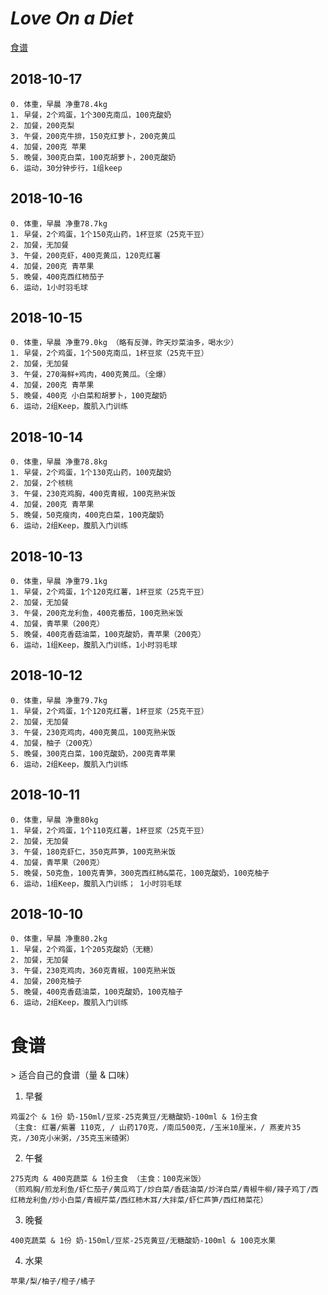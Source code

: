 
# *Love On a Diet*

[食谱](#1)

## 2018-10-17

```
0. 体重，早晨 净重78.4kg
1. 早餐，2个鸡蛋，1个300克南瓜，100克酸奶
2. 加餐，200克梨
3. 午餐，200克牛排，150克红萝卜，200克黄瓜
4. 加餐，200克 苹果
5. 晚餐，300克白菜，100克胡萝卜，200克酸奶
6. 运动，30分钟步行，1组keep
```

## 2018-10-16

```
0. 体重，早晨 净重78.7kg
1. 早餐，2个鸡蛋，1个150克山药，1杯豆浆（25克干豆）
2. 加餐，无加餐
3. 午餐，200克虾，400克黄瓜，120克红薯
4. 加餐，200克 青苹果
5. 晚餐，400克西红柿茄子
6. 运动，1小时羽毛球
```

## 2018-10-15

```
0. 体重，早晨 净重79.0kg （略有反弹，昨天炒菜油多，喝水少）
1. 早餐，2个鸡蛋，1个500克南瓜，1杯豆浆（25克干豆）
2. 加餐，无加餐
3. 午餐，270海鲜+鸡肉，400克黄瓜。（全爆）
4. 加餐，200克 青苹果
5. 晚餐，400克 小白菜和胡萝卜，100克酸奶
6. 运动，2组Keep，腹肌入门训练
```

## 2018-10-14

```
0. 体重，早晨 净重78.8kg
1. 早餐，2个鸡蛋，1个130克山药，100克酸奶
2. 加餐，2个核桃
3. 午餐，230克鸡胸，400克青椒，100克熟米饭
4. 加餐，200克 青苹果
5. 晚餐，50克瘦肉，400克白菜，100克酸奶
6. 运动，2组Keep，腹肌入门训练
```

## 2018-10-13

```
0. 体重，早晨 净重79.1kg
1. 早餐，2个鸡蛋，1个120克红薯，1杯豆浆（25克干豆）
2. 加餐，无加餐
3. 午餐，200克龙利鱼，400克番茄，100克熟米饭
4. 加餐，青苹果（200克）
5. 晚餐，400克香菇油菜，100克酸奶，青苹果（200克）
6. 运动，1组Keep，腹肌入门训练，1小时羽毛球
```

## 2018-10-12

```
0. 体重，早晨 净重79.7kg
1. 早餐，2个鸡蛋，1个120克红薯，1杯豆浆（25克干豆）
2. 加餐，无加餐
3. 午餐，230克鸡肉，400克黄瓜，100克熟米饭
4. 加餐，柚子（200克）
5. 晚餐，300克白菜，100克酸奶，200克青苹果
6. 运动，2组Keep，腹肌入门训练
```

## 2018-10-11

```
0. 体重，早晨 净重80kg
1. 早餐，2个鸡蛋，1个110克红薯，1杯豆浆（25克干豆）
2. 加餐，无加餐
3. 午餐，180克虾仁，350克芦笋，100克熟米饭
4. 加餐，青苹果（200克）
5. 晚餐，50克鱼，100克青笋，300克西红柿&菜花，100克酸奶，100克柚子
6. 运动，1组Keep，腹肌入门训练； 1小时羽毛球
```

## 2018-10-10

```
0. 体重，早晨 净重80.2kg
1. 早餐，2个鸡蛋，1个205克酸奶（无糖）
2. 加餐，无加餐
3. 午餐，230克鸡肉，360克青椒，100克熟米饭
4. 加餐，200克柚子
5. 晚餐，400克香菇油菜，100克酸奶，100克柚子
6. 运动，2组Keep，腹肌入门训练
```


<h1 id="1">食谱</h1>
> 适合自己的食谱（量 & 口味）

1. 早餐

```
鸡蛋2个 & 1份 奶-150ml/豆浆-25克黄豆/无糖酸奶-100ml & 1份主食
（主食: 红薯/紫薯 110克, / 山药170克，/南瓜500克，/玉米10厘米，/ 燕麦片35克，/30克小米粥，/35克玉米碴粥）
```

2. 午餐

```
275克肉 & 400克蔬菜 & 1份主食 （主食：100克米饭）
（煎鸡胸/煎龙利鱼/虾仁茄子/黄瓜鸡丁/炒白菜/香菇油菜/炒洋白菜/青椒牛柳/辣子鸡丁/西红柿龙利鱼/炒小白菜/青椒芹菜/西红柿木耳/大拌菜/虾仁芦笋/西红柿菜花）
```

3. 晚餐

```
400克蔬菜 & 1份 奶-150ml/豆浆-25克黄豆/无糖酸奶-100ml & 100克水果
```
4. 水果

```
苹果/梨/柚子/橙子/橘子
```
